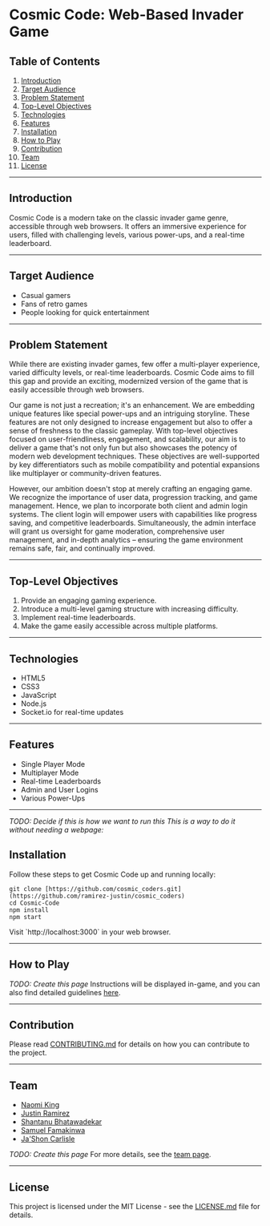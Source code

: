 # Cosmic Code: Web-Based Invader Game

## Table of Contents
1. [Introduction](#introduction)
2. [Target Audience](#target-audience)
3. [Problem Statement](#problem-statement)
4. [Top-Level Objectives](#top-level-objectives)
5. [Technologies](#technologies)
6. [Features](#features)
7. [Installation](#installation)
8. [How to Play](#how-to-play)
9. [Contribution](#contribution)
10. [Team](#team)
11. [License](#license)

---

## Introduction
Cosmic Code is a modern take on the classic invader game genre, accessible through web browsers. It offers an immersive experience for users, filled with challenging levels, various power-ups, and a real-time leaderboard.

---

## Target Audience
- Casual gamers
- Fans of retro games
- People looking for quick entertainment

---

## Problem Statement
While there are existing invader games, few offer a multi-player experience, varied difficulty levels, or real-time leaderboards. Cosmic Code aims to fill this gap and provide an exciting, modernized version of the game that is easily accessible through web browsers.

Our game is not just a recreation; it's an enhancement. We are embedding unique features like special power-ups and an intriguing storyline. These features are not only designed to increase engagement but also to offer a sense of freshness to the classic gameplay. With top-level objectives focused on user-friendliness, engagement, and scalability, our aim is to deliver a game that's not only fun but also showcases the potency of modern web development techniques. These objectives are well-supported by key differentiators such as mobile compatibility and potential expansions like multiplayer or community-driven features.

However, our ambition doesn't stop at merely crafting an engaging game. We recognize the importance of user data, progression tracking, and game management. Hence, we plan to incorporate both client and admin login systems. The client login will empower users with capabilities like progress saving, and competitive leaderboards. Simultaneously, the admin interface will grant us oversight for game moderation, comprehensive user management, and in-depth analytics – ensuring the game environment remains safe, fair, and continually improved.

---

## Top-Level Objectives
1. Provide an engaging gaming experience.
2. Introduce a multi-level gaming structure with increasing difficulty.
3. Implement real-time leaderboards.
4. Make the game easily accessible across multiple platforms.

---

## Technologies
- HTML5
- CSS3
- JavaScript
- Node.js
- Socket.io for real-time updates

---

## Features
- Single Player Mode
- Multiplayer Mode
- Real-time Leaderboards
- Admin and User Logins
- Various Power-Ups

---
_TODO: Decide if this is how we want to run this_
_This is a way to do it without needing a webpage:_
## Installation
Follow these steps to get Cosmic Code up and running locally:
```
git clone [https://github.com/cosmic_coders.git](https://github.com/ramirez-justin/cosmic_coders)
cd Cosmic-Code
npm install
npm start
```

Visit \`http://localhost:3000\` in your web browser.

---

## How to Play
_TODO: Create this page_
Instructions will be displayed in-game, and you can also find detailed guidelines [here](INSTRUCTION.md).

---

## Contribution
Please read [CONTRIBUTING.md](CONTRIBUTING.md) for details on how you can contribute to the project.

---

## Team
- [Naomi King](https://github.com/9Nking)
- [Justin Ramirez](https://github.com/ramirez-justin)
- [Shantanu Bhatawadekar](https://github.com/sbhat8)
- [Samuel Famakinwa](https://github.com/Saibabi)
- [Ja'Shon Carlisle](https://github.com/jashon-carlisle)

_TODO: Create this page_
For more details, see the [team page](TEAM.md).

---

## License
This project is licensed under the MIT License - see the [LICENSE.md](LICENSE) file for details.
